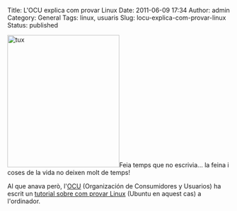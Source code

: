 Title: L'OCU explica com provar Linux
Date: 2011-06-09 17:34
Author: admin
Category: General
Tags: linux, usuaris
Slug: locu-explica-com-provar-linux
Status: published

[<img src="./wp-content/uploads/2009/05/tux-253x300.png" title="tux" class="size-medium wp-image-583 alignright" width="253" height="300" />](http://gil.badall.net/wp-content/uploads/2009/05/tux.png)Feia temps que no escrivia... la feina i coses de la vida no deixen molt de temps!

Al que anava però, l'[OCU](http://www.ocu.org "Pàgina web de la Organización de Consumidores y Usuarios") (Organización de Consumidores y Usuarios) ha escrit un [tutorial sobre com provar Linux](http://www.ocu.org/tutorial-para-probar-linux-en-tu-portatil-s543454.htm "Tutorial de com provar Linux de l'OCU") (Ubuntu en aquest cas) a l'ordinador.
